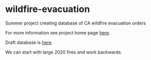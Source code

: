 # wildfire-evacuation
Summer project creating database of CA wildfire evacuation orders


For more information see project home page [here](https://docs.google.com/document/d/1YG9BT7okEuJce_XGh46o6dH69ir8E_DmPRLoOpSMF4o/edit).

Draft database is [here](https://docs.google.com/spreadsheets/d/1YPlgPn27shJD5IyyF5SqcxuCjGWQJR480onve3pKDRY/edit#gid=0).

We can start with large 2020 fires and work backwards.




